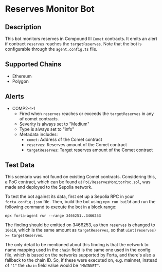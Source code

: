 # Reserves Monitor Bot

## Description

This bot monitors reserves in Compound III `Comet` contracts. It emits an alert if contract `reserves` reaches the `targetReserves`.
Note that the bot is configurable through the `agent.config.ts` file.

## Supported Chains

- Ethereum
- Polygon

## Alerts

- COMP2-1-1
  - Fired when `reserves` reaches or exceeds the `targetReserves` in any of comet contracts.
  - Severity is always set to "Medium"
  - Type is always set to "info"
  - Metadata includes:
    - `comet`: Address of the Comet contract
    - `reserves`: Reserves amount of the Comet contract
    - `targetReserves`: Target reserves amount of the Comet contract

## Test Data

This scenario was not found on existing Comet contracts. Considering this, a
PoC contract, which can be found at `PoC/ReservesMonitorPoc.sol`, was made and
deployed to the Sepolia network.

To test the bot against its data, first set up a Sepolia RPC in your
`forta.config.json` file. Then, build the bot using `npm run build` and run
the following command to execute the bot in a block range:

```
npx forta-agent run --range 3466251..3466253
```

The finding should be emitted on 3466253, as then `reserves` is changed to
`10e18`, which is the same amount as `targetReserves`, so that
`uint(reserves) >= targetReserves`.

The only detail to be mentioned about this finding is that the network to name
mapping used in the `chain` field is the same one used in the config file,
which is based on the networks supported by Forta, and there's also a fallback
to the chain ID. So, if these were executed on, e.g. mainnet, instead of `"1"`
the `chain` field value would be `"MAINNET"`.
